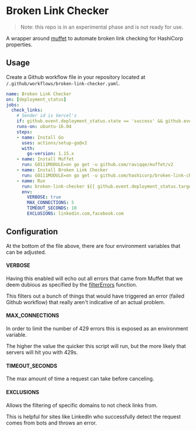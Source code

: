 # Broken Link Checker

> Note: this repo is in an experimental phase and is not ready for use.

A wrapper around [muffet](https://github.com/raviqqe/muffet) to automate broken link checking for HashiCorp properties.

## Usage

Create a Github workflow file in your repository located at `/.github/workflows/broken-link-checker.yaml`.

```yaml
name: Broken Link Checker
on: [deployment_status]
jobs:
  check_links:
    # Sender id is Vercel's
    if: github.event.deployment_status.state == 'success' && github.event.sender.id == 35613825
    runs-on: ubuntu-16.04
    steps:
    - name: Install Go
      uses: actions/setup-go@v2
      with:
        go-version: 1.15.x
    - name: Install Muffet
      run: GO111MODULE=on go get -u github.com/raviqqe/muffet/v2
    - name: Install Broken Link Checker
      run: GO111MODULE=on go get -u github.com/hashicorp/broken-link-checker
    - name: Run
      run: broken-link-checker ${{ github.event.deployment_status.target_url }}
      env:
        VERBOSE: true
        MAX_CONNECTIONS: 5
        TIMEOUT_SECONDS: 10
        EXCLUSIONS: linkedin.com,facebook.com
```

## Configuration

At the bottom of the file above, there are four environment variables that can be adjusted.

#### VERBOSE

Having this enabled will echo out all errors that came from Muffet that we deem dubious as specified by the [filterErrors](https://github.com/hashicorp/broken-link-checker/blob/master/main.go#L60) function.

This filters out a bunch of things that would have triggered an error (failed Github workflow) that really aren't indicative of an actual problem.

#### MAX_CONNECTIONS

In order to limit the number of 429 errors this is exposed as an environment variable.

The higher the value the quicker this script will run, but the more likely that servers will hit you with 429s.

#### TIMEOUT_SECONDS

The max amount of time a request can take before canceling.

#### EXCLUSIONS

Allows the filtering of specific domains to not check links from.

This is helpful for sites like LinkedIn who successfully detect the request comes from bots and throws an error.
